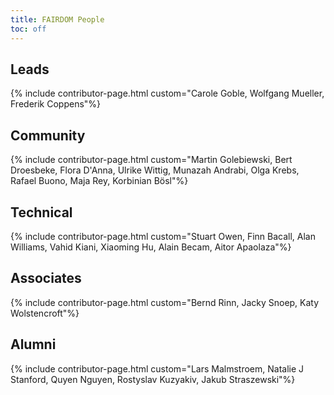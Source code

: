 ```yaml
---
title: FAIRDOM People
toc: off
---
```



## Leads

{% include contributor-page.html custom="Carole Goble, Wolfgang Mueller, Frederik Coppens"%}

## Community

{% include contributor-page.html custom="Martin Golebiewski, Bert Droesbeke, Flora D'Anna, Ulrike Wittig, Munazah Andrabi, Olga Krebs, Rafael Buono, Maja Rey, Korbinian Bösl"%}

## Technical
{% include contributor-page.html custom="Stuart Owen, Finn Bacall, Alan Williams, Vahid Kiani, Xiaoming Hu, Alain Becam, Aitor Apaolaza"%}

## Associates
{% include contributor-page.html custom="Bernd Rinn, Jacky Snoep, Katy Wolstencroft"%}

## Alumni 
{% include contributor-page.html custom="Lars Malmstroem, Natalie J Stanford, Quyen Nguyen, Rostyslav Kuzyakiv, Jakub Straszewski"%}
